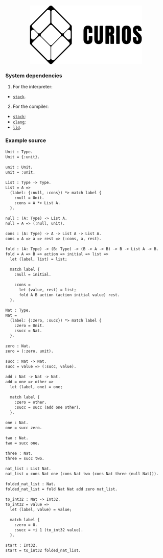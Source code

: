 <p align="center">
  <img width="350" height="183" src="https://github.com/valmirjunior0088/curios/raw/master/logo.png">
</p>

### System dependencies

1) For the interpreter:
  - [`stack`](https://www.haskellstack.org/).

2) For the compiler:
  - [`stack`](https://www.haskellstack.org/);
  - [`clang`](https://clang.llvm.org/);
  - [`lld`](https://lld.llvm.org/).

### Example source

```
Unit : Type.
Unit = {:unit}.

unit : Unit.
unit = :unit.

List : Type -> Type.
List = A =>
  (label: {:null, :cons}) *> match label {
    :null = Unit.
    :cons = A *> List A.
  }.

null : (A: Type) -> List A.
null = A => (:null, unit).

cons : (A: Type) -> A -> List A -> List A.
cons = A => a => rest => (:cons, a, rest).

fold : (A: Type) -> (B: Type) -> (B -> A -> B) -> B -> List A -> B.
fold = A => B => action => initial => list =>
  let (label, list) = list;

  match label {
    :null = initial.

    :cons =
      let (value, rest) = list;
      fold A B action (action initial value) rest.
  }.

Nat : Type.
Nat =
  (label: {:zero, :succ}) *> match label {
    :zero = Unit.
    :succ = Nat.
  }.

zero : Nat.
zero = (:zero, unit).

succ : Nat -> Nat.
succ = value => (:succ, value).

add : Nat -> Nat -> Nat.
add = one => other =>
  let (label, one) = one;

  match label {
    :zero = other.
    :succ = succ (add one other).
  }.

one : Nat.
one = succ zero.

two : Nat.
two = succ one.

three : Nat.
three = succ two.

nat_list : List Nat.
nat_list = cons Nat one (cons Nat two (cons Nat three (null Nat))).

folded_nat_list : Nat.
folded_nat_list = fold Nat Nat add zero nat_list.

to_int32 : Nat -> Int32.
to_int32 = value =>
  let (label, value) = value;

  match label {
    :zero = 0.
    :succ = +i 1 (to_int32 value).
  }.

start : Int32.
start = to_int32 folded_nat_list.
```